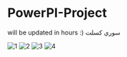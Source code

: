 # PowerPI-Project
will be updated in hours :)
سوري كسلت


![1](https://github.com/user-attachments/assets/2318e1d4-7b9b-4d04-8e5a-ec2ec07f17e8)
![2](https://github.com/user-attachments/assets/4f4ace30-1f2f-4ca6-90bb-96f6975a11db)
![3](https://github.com/user-attachments/assets/0aa4828e-e50b-455b-8682-0cb18971810c)
![4](https://github.com/user-attachments/assets/a3c0c008-aeeb-421d-96aa-d481c720b002)
